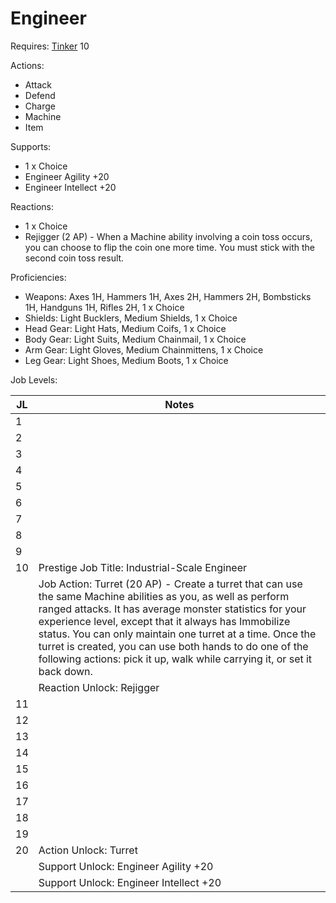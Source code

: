 # Engineer

Requires: [Tinker](/Jobs/JobDetails/Tinker.md) 10

Actions:

- Attack
- Defend
- Charge
- Machine
- Item

Supports:

- 1 x Choice
- Engineer Agility +20
- Engineer Intellect +20

Reactions:

- 1 x Choice
- Rejigger (2 AP) - When a Machine ability involving a coin toss occurs, you can choose to flip the coin one more time. You must stick with the second coin toss result.

Proficiencies:

- Weapons: Axes 1H, Hammers 1H, Axes 2H, Hammers 2H, Bombsticks 1H, Handguns 1H, Rifles 2H, 1 x Choice
- Shields: Light Bucklers, Medium Shields, 1 x Choice
- Head Gear: Light Hats, Medium Coifs, 1 x Choice
- Body Gear: Light Suits, Medium Chainmail, 1 x Choice
- Arm Gear: Light Gloves, Medium Chainmittens, 1 x Choice
- Leg Gear: Light Shoes, Medium Boots, 1 x Choice

Job Levels:

| JL | Notes |
| --- | --- |
| 1 |
| 2 |
| 3 |
| 4 |
| 5 |
| 6 |
| 7 |
| 8 |
| 9 |
| 10 | Prestige Job Title: Industrial-Scale Engineer
|    | Job Action: Turret (20 AP) - Create a turret that can use the same Machine abilities as you, as well as perform ranged attacks. It has average monster statistics for your experience level, except that it always has Immobilize status. You can only maintain one turret at a time. Once the turret is created, you can use both hands to do one of the following actions: pick it up, walk while carrying it, or set it back down.
|    | Reaction Unlock: Rejigger
| 11 |
| 12 |
| 13 |
| 14 |
| 15 |
| 16 |
| 17 |
| 18 |
| 19 |
| 20 | Action Unlock: Turret
|    | Support Unlock: Engineer Agility +20
|    | Support Unlock: Engineer Intellect +20
